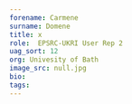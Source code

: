 ```yaml
---
forename: Carmene
surname: Domene
title: x
role:  EPSRC-UKRI User Rep 2
uag_sort: 12
org: Univesity of Bath
image_src: null.jpg
bio: 
tags: 
---
```

